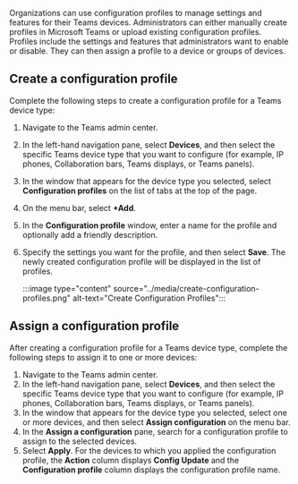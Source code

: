 Organizations can use configuration profiles to manage settings and features for their Teams devices. Administrators can either manually create profiles in Microsoft Teams or upload existing configuration profiles. Profiles include the settings and features that administrators want to enable or disable. They can then assign a profile to a device or groups of devices.

## Create a configuration profile

Complete the following steps to create a configuration profile for a Teams device type:

1. Navigate to the Teams admin center. 
1. In the left-hand navigation pane, select **Devices**, and then select the specific Teams device type that you want to configure (for example, IP phones, Collaboration bars, Teams displays, or Teams panels).
1. In the window that appears for the device type you selected, select **Configuration profiles** on the list of tabs at the top of the page.
1. On the menu bar, select **+Add**.
1. In the **Configuration profile** window, enter a name for the profile and optionally add a friendly description.
1. Specify the settings you want for the profile, and then select **Save**.
   The newly created configuration profile will be displayed in the list of profiles.

    
    :::image type="content" source="../media/create-configuration-profiles.png" alt-text="Create Configuration Profiles":::

## Assign a configuration profile

After creating a configuration profile for a Teams device type, complete the following steps to assign it to one or more devices:

1. Navigate to the Teams admin center. 
1. In the left-hand navigation pane, select **Devices**, and then select the specific Teams device type that you want to configure (for example, IP phones, Collaboration bars, Teams displays, or Teams panels).
1. In the window that appears for the device type you selected, select one or more devices, and then select **Assign configuration** on the menu bar.  
3. In the **Assign a configuration** pane, search for a configuration profile to assign to the selected devices.
4. Select **Apply**.
   For the devices to which you applied the configuration profile, the **Action** column displays **Config Update** and the **Configuration profile** column displays the configuration profile name.